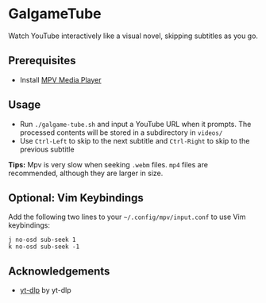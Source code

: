 # GalgameTube

Watch YouTube interactively like a visual novel, skipping subtitles as you go.

## Prerequisites

- Install [MPV Media Player](https://github.com/mpv-player/mpv)

## Usage

- Run `./galgame-tube.sh` and input a YouTube URL when it prompts. The processed contents will be stored in a subdirectory in `videos/`
- Use `Ctrl-Left` to skip to the next subtitle and `Ctrl-Right` to skip to the previous subtitle

**Tips:** Mpv is very slow when seeking `.webm` files. `mp4` files are recommended, although they are larger in size.

## Optional: Vim Keybindings

Add the following two lines to your `~/.config/mpv/input.conf` to use Vim keybindings:

```
j no-osd sub-seek 1
k no-osd sub-seek -1
```

## Acknowledgements

- [yt-dlp](https://github.com/yt-dlp/yt-dlp) by yt-dlp
